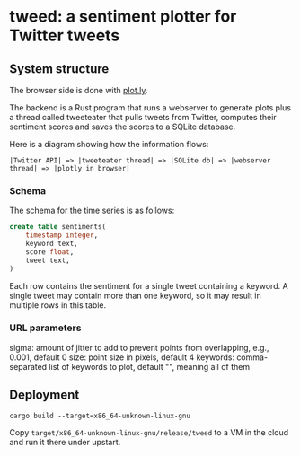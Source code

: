 # tweed: a sentiment plotter for Twitter tweets

## System structure

The browser side is done with [plot.ly](https://plot.ly/javascript/).

The backend is a Rust program that runs a webserver to generate plots plus a thread called tweeteater that pulls
tweets from Twitter, computes their sentiment scores and saves the scores to a SQLite database.

Here is a diagram showing how the information flows:

```
|Twitter API| => |tweeteater thread| => |SQLite db| => |webserver thread| => |plotly in browser|
```

### Schema

The schema for the time series is as follows:

```sql
create table sentiments(
	timestamp integer,
	keyword text,
	score float,
	tweet text,
)
```

Each row contains the sentiment for a single tweet containing a keyword.
A single tweet may contain more than one keyword, so it may result in
multiple rows in this table.

### URL parameters

sigma: amount of jitter to add to prevent points from overlapping, e.g., 0.001, default 0
size: point size in pixels, default 4
keywords: comma-separated list of keywords to plot, default "", meaning all of them

## Deployment

```
cargo build --target=x86_64-unknown-linux-gnu
```
Copy `target/x86_64-unknown-linux-gnu/release/tweed` to a VM in the cloud and run it there under upstart.

